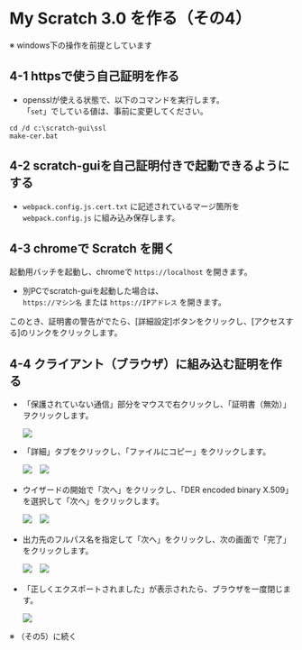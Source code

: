 # My Scratch 3.0 を作る（その4）

※ windows下の操作を前提としています

## 4-1 httpsで使う自己証明を作る

- opensslが使える状態で、以下のコマンドを実行します。<br>
「`set`」でしている値は、事前に変更してください。

```
cd /d c:\scratch-gui\ssl
make-cer.bat
```

## 4-2 scratch-guiを自己証明付きで起動できるようにする

- `webpack.config.js.cert.txt` に記述されているマージ箇所を `webpack.config.js` に組み込み保存します。

## 4-3 chromeで Scratch を開く

起動用バッチを起動し、chromeで `https://localhost` を開きます。

- 別PCでscratch-guiを起動した場合は、<br>
`https://マシン名` または `https://IPアドレス` を開きます。

このとき、証明書の警告がでたら、[詳細設定]ボタンをクリックし、[アクセスする]のリンクをクリックします。

## 4-4 クライアント（ブラウザ）に組み込む証明を作る

- 「保護されていない通信」部分をマウスで右クリックし、「証明書（無効）」ヲクリックします。

    ![](images/cert-1.png)

- 「詳細」タブをクリックし、「ファイルにコピー」をクリックします。

    ![](images/cert-2.png)　![](images/cert-3.png)

- ウイザードの開始で「次へ」をクリックし、「DER encoded binary X.509」を選択して「次へ」をクリックします。

    ![](images/cert-4.png)　![](images/cert-5.png)

- 出力先のフルパス名を指定して「次へ」をクリックし、次の画面で「完了」をクリックします。

    ![](images/cert-6.png)　![](images/cert-7.png)

- 「正しくエクスポートされました」が表示されたら、ブラウザを一度閉じます。

    ![](images/cert-8.png)

※ （その5）に続く
